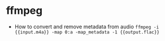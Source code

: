 # ffmpeg

- How to convert and remove metadata from audio
`ffmpeg -i {{input.m4a}} -map 0:a -map_metadata -1 {{output.flac}}`
